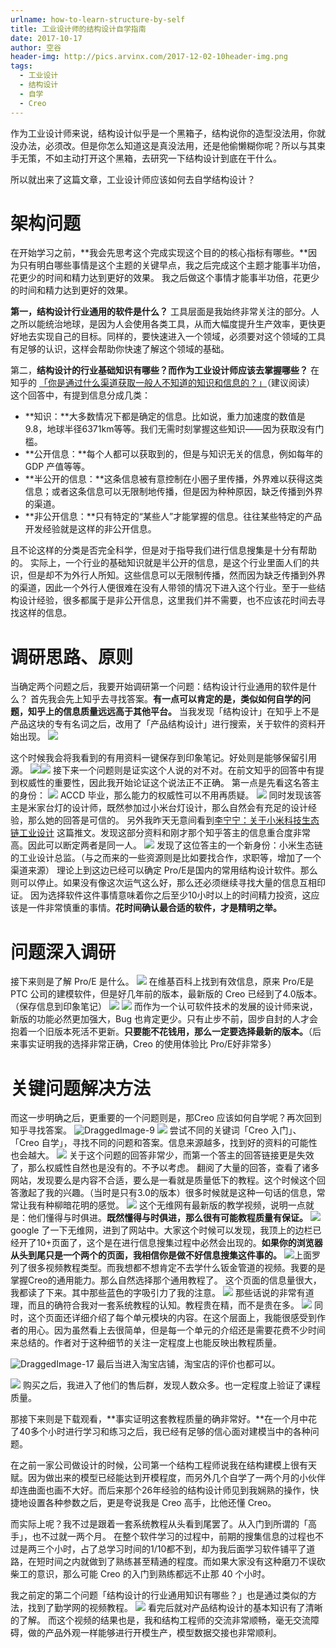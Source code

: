 ```yaml
---
urlname: how-to-learn-structure-by-self
title: 工业设计师的结构设计自学指南
date: 2017-10-17
author: 空谷
header-img: http://pics.arvinx.com/2017-12-02-10header-img.png
tags: 
  - 工业设计
  - 结构设计 
  - 自学 
  - Creo
---
```


作为工业设计师来说，结构设计似乎是一个黑箱子，结构说你的造型没法用，你就没办法，必须改。但是你怎么知道这是真没法用，还是他偷懒糊你呢？所以与其束手无策，不如主动打开这个黑箱，去研究一下结构设计到底在干什么。

所以就出来了这篇文章，工业设计师应该如何去自学结构设计？

# 架构问题
在开始学习之前，**我会先思考这个完成实现这个目的的核心指标有哪些。**因为只有明白哪些事情是这个主题的关键早点，我之后完成这个主题才能事半功倍，花更少的时间和精力达到更好的效果。
我之后做这个事情才能事半功倍，花更少的时间和精力达到更好的效果。

**第一，结构设计行业通用的软件是什么？** 工具层面是我始终非常关注的部分。人之所以能统治地球，是因为人会使用各类工具，从而大幅度提升生产效率，更快更好地去实现自己的目标。同样的，要快速进入一个领域，必须要对这个领域的工具有足够的认识，这样会帮助你快速了解这个领域的基础。

第二，**结构设计的行业基础知识有哪些？而作为工业设计师应该去掌握哪些？**
在知乎的 [「你是通过什么渠道获取一般人不知道的知识和信息的？」][1]（建议阅读）
这个回答中，有提到信息分成几类：

- **知识：**大多数情况下都是确定的信息。比如说，重力加速度的数值是9.8，地球半径6371km等等。我们无需时刻掌握这些知识——因为获取没有门槛。
- **公开信息：**每个人都可以获取到的，但是与知识无关的信息，例如每年的 GDP 产值等等。
- **半公开的信息：**这条信息被有意控制在小圈子里传播，外界难以获得这类信息；或者这条信息可以无限制地传播，但是因为种种原因，缺乏传播到外界的渠道。
- **非公开信息：**只有特定的“某些人”才能掌握的信息。往往某些特定的产品开发经验就是这样的非公开信息。

且不论这样的分类是否完全科学，但是对于指导我们进行信息搜集是十分有帮助的。
  实际上，一个行业的基础知识就是半公开的信息，是这个行业里面人们的共识，但是却不为外行人所知。这些信息可以无限制传播，然而因为缺乏传播到外界的渠道，因此一个外行人便很难在没有人带领的情况下进入这个行业。至于一些结构设计经验，很多都属于是非公开信息，这里我们并不需要，也不应该花时间去寻找这样的信息。

# 调研思路、原则
当确定两个问题之后，我要开始调研第一个问题：结构设计行业通用的软件是什么？
首先我会先上知乎去寻找答案。**有一点可以肯定的是，类似如何自学的问题，知乎上的信息质量远远高于其他平台。**
当我发现「结构设计」在知乎上不是产品这块的专有名词之后，改用了「产品结构设计」进行搜索，关于软件的资料开始出现。
![](http://pics.arvinx.com/2017-10-17-021303.jpg)

这个时候我会将我看到的有用资料一键保存到印象笔记。好处则是能够保留引用源。
![](http://pics.arvinx.com/2017-10-17-021310.jpg)![](http://pics.arvinx.com/2017-10-17-021313.jpg)
接下来一个问题则是证实这个人说的对不对。在前文知乎的回答中有提到权威性的重要性，因此我开始论证这个说法正不正确。
第一点是先看这名答主的身份：
![](http://pics.arvinx.com/2017-10-17-021315.jpg)
ACCD 毕业，那么能力的权威性可以不用再质疑。
![](http://pics.arvinx.com/2017-10-17-021317.jpg)
同时发现该答主是米家台灯的设计师，既然参加过小米台灯设计，那么自然会有充足的设计经验，那么她的回答是可信的。
另外我昨天无意间看到[李宁宁：关于小米科技生态链工业设计](https://mp.weixin.qq.com/s/eLqBotp9BPfLD6vkJw0SAQ)
这篇推文。发现这部分资料和刚才那个知乎答主的信息重合度非常高。因此可以断定两者是同一人。
![](http://pics.arvinx.com/2017-10-17-021319.jpg)
发现了这位答主的一个新身份：小米生态链的工业设计总监。（与之而来的一些资源则是比如要找合作，求职等，增加了一个渠道来源）
理论上到这边已经可以确定 Pro/E是国内的常用结构设计软件。那么则可以停止。如果没有像这次运气这么好，那么还必须继续寻找大量的信息互相印证。
因为选择软件这件事情意味着你之后至少10小时以上的时间精力投资，这应该是一件非常慎重的事情。**花时间确认最合适的软件，才是精明之举。**

# 问题深入调研
接下来则是了解 Pro/E 是什么。
![](http://pics.arvinx.com/2017-10-17-021321.jpg)
在维基百科上找到有效信息，原来 Pro/E是 PTC 公司的建模软件，但是好几年前的版本，最新版的 Creo 已经到了4.0版本。（保存信息到印象笔记）
![](http://pics.arvinx.com/2017-10-17-021323.jpg)
![](http://pics.arvinx.com/2017-10-17-021327.jpg)
而作为一个认可软件技术的发展的设计师来说，新版的功能必然更加强大，Bug 也肯定更少。只有止步不前，固步自封的人才会抱着一个旧版本死活不更新。**只要能不花钱用，那么一定要选择最新的版本。**（后来事实证明我的选择非常正确，Creo 的使用体验比 Pro/E好非常多）
# 关键问题解决方法
而这一步明确之后，更重要的一个问题则是，那Creo 应该如何自学呢？再次回到知乎寻找答案。
![DraggedImage-9](http://pics.arvinx.com/2017-10-17-021329.jpg)
![](http://pics.arvinx.com/2017-10-17-021331.jpg)
尝试不同的关键词「Creo 入门」、「Creo 自学」，寻找不同的问题和答案。信息来源越多，找到好的资料的可能性也会越大。
![](http://pics.arvinx.com/2017-10-17-021334.jpg)
关于这个问题的回答非常少，而第一个答主的回答链接更是失效了，那么权威性自然也是没有的。不予以考虑。
翻阅了大量的回答，查看了诸多网站，发现要么是内容不合适，要么是一看就是质量低下的教程。这个时候这个回答激起了我的兴趣。（当时是只有3.0的版本）很多时候就是这种一句话的信息，常常让我有种柳暗花明的感觉。
![](http://pics.arvinx.com/2017-10-17-021336.jpg)
这个无维网有最新版的教学视频，说明一点就是：他们懂得与时俱进。**既然懂得与时俱进，那么很有可能教程质量有保证。**
![](http://pics.arvinx.com/2017-10-17-021340.jpg)google 了一下无维网，进到了网站中。大家这个时候可以发现，我顶上的边栏已经开了10+页面了，这个是在进行信息搜集过程中必然会出现的。**如果你的浏览器从头到尾只是一个两个的页面，我相信你是做不好信息搜集这件事的。**
![](http://pics.arvinx.com/2017-10-17-021343.jpg)上面罗列了很多视频教程类型。而我想都不想肯定不去学什么钣金管道的视频。我要的是掌握Creo的通用能力。那么自然选择那个通用教程了。
这个页面的信息量很大，我都读了下来。其中那些蓝色的字吸引力了我的注意。
![](http://pics.arvinx.com/2017-10-17-021350.jpg)
那些话说的非常有道理，而且的确符合我对一套系统教程的认知。教程贵在精，而不是贵在多。
![](http://pics.arvinx.com/2017-10-17-021354.jpg)
同时，这个页面还详细介绍了每个单元模块的内容。在这个层面上，我能很感受到作者的用心。因为虽然看上去很简单，但是每一个单元的介绍还是需要花费不少时间来总结的。作者对于这种细节的关注一定程度上也能反映出教程质量。

![DraggedImage-17](http://pics.arvinx.com/2017-10-17-021402.jpg)
最后当进入淘宝店铺，淘宝店的评价也都可以。

![](http://pics.arvinx.com/2017-10-17-021408.jpg)
购买之后，我进入了他们的售后群，发现人数众多。也一定程度上验证了课程质量。

那接下来则是下载观看，**事实证明这套教程质量的确非常好。**在一个月中花了40多个小时进行学习和练习之后，我已经有足够的信心面对建模当中的各种问题。

在之前一家公司做设计的时候，公司第一个结构工程师说我在结构建模上很有天赋。因为做出来的模型已经能达到开模程度，而另外几个自学了一两个月的小伙伴却连曲面也画不大好。而后来那个26年经验的结构设计师见到我娴熟的操作，快捷地设置各种参数之后，更是夸说我是 Creo 高手，比他还懂 Creo。 

而实际上呢？我不过是跟着一套系统教程从头看到尾罢了。从入门到所谓的「高手」，也不过就一两个月。 在整个软件学习的过程中，前期的搜集信息的过程也不过是两三个小时，占了总学习时间的1/10都不到，却为我后面学习软件铺平了道路，在短时间之内就做到了熟练甚至精通的程度。而如果大家没有这种磨刀不误砍柴工的意识，那么可能 Creo 的入门到熟练都远不止那 40 个小时。

我之前定的第二个问题「结构设计的行业通用知识有哪些？」也是通过类似的方法，找到了勤学网的视频教程。
![](http://pics.arvinx.com/2017-10-20-171135.jpg)
看完后就对产品结构设计的基本知识有了清晰的了解。
而这个视频的结果也是，我和结构工程师的交流非常顺畅，毫无交流障碍，做的产品外观一样能够进行开模生产，模型数据交接也非常顺利。

[1]: https://www.zhihu.com/question/24326030/answer/98064879

